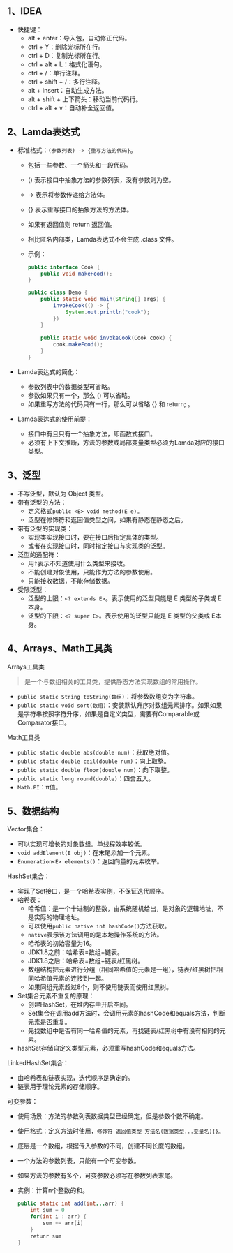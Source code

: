 ## 1、IDEA

- 快捷键：
  - alt + enter：导入包，自动修正代码。
  - ctrl + Y：删除光标所在行。
  - ctrl + D：复制光标所在行。
  - ctrl + alt + L：格式化语句。
  - ctrl + /：单行注释。
  - ctrl + shift + /：多行注释。
  - alt + insert：自动生成方法。
  - alt + shift + 上下箭头：移动当前代码行。
  - ctrl + alt + v：自动补全返回值。

## 2、Lamda表达式

- 标准格式：`(参数列表) -> {重写方法的代码}`。

  - 包括一些参数、一个箭头和一段代码。

  - () 表示接口中抽象方法的参数列表，没有参数则为空。

  - -> 表示将参数传递给方法体。

  - {} 表示重写接口的抽象方法的方法体。

  - 如果有返回值则 return 返回值。

  - 相比匿名内部类，Lamda表达式不会生成 .class 文件。

  - 示例：

    ```java
    public interface Cook {
        public void makeFood();
    }
    
    public class Demo {
        public static void main(String[] args) {
            invokeCook(() -> {
                System.out.println("cook");
            })
        }
        
        public static void invokeCook(Cook cook) {
            cook.makeFood();
        }
    }
    ```

- Lamda表达式的简化：

  - 参数列表中的数据类型可省略。
  - 参数如果只有一个，那么 () 可以省略。
  - 如果重写方法的代码只有一行，那么可以省略 {} 和 return; 。

- Lamda表达式的使用前提：

  - 接口中有且只有一个抽象方法，即函数式接口。
  - 必须有上下文推断，方法的参数或局部变量类型必须为Lamda对应的接口类型。

## 3、泛型

- 不写泛型，默认为 Object 类型。
- 带有泛型的方法：
  - 定义格式`public <E> void method(E e)`。
  - 泛型在修饰符和返回值类型之间，如果有静态在静态之后。
- 带有泛型的实现类：
  - 实现类实现接口时，要在接口后指定具体的类型。
  - 或者在实现接口时，同时指定接口与实现类的泛型。
- 泛型的通配符：
  - 用`?`表示不知道使用什么类型来接收。
  - 不能创建对象使用，只能作为方法的参数使用。
  - 只能接收数据，不能存储数据。
- 受限泛型：
  - 泛型的上限：`<? extends E>`。表示使用的泛型只能是 E 类型的子类或 E 本身。
  - 泛型的下限：`<? super E>`。表示使用的泛型只能是 E 类型的父类或 E本身。

## 4、Arrays、Math工具类

Arrays工具类

> 是一个与数组相关的工具类，提供静态方法实现数组的常用操作。

- `public static String toString(数组)`：将参数数组变为字符串。
- `public static void sort(数组)`：安装默认升序对数组元素排序。如果如果是字符串按照字符升序，如果是自定义类型，需要有Comparable或Comparator接口。

Math工具类

- `public static double abs(double num)`：获取绝对值。
- `public static double ceil(double num)`：向上取整。
- `public static double floor(double num)`：向下取整。
- `public static long round(double)`：四舍五入。
- `Math.PI`：π值。

## 5、数据结构

Vector集合：

- 可以实现可增长的对象数组。单线程效率较低。
- `void addElement(E obj)`：在末尾添加一个元素。
- `Enumeration<E> elements()`：返回向量的元素枚举。

HashSet集合：

- 实现了Set接口，是一个哈希表实例，不保证迭代顺序。
- 哈希表：
  - 哈希值：是一个十进制的整数，由系统随机给出，是对象的逻辑地址，不是实际的物理地址。
  - 可以使用`public native int hashCode()`方法获取。
  - `native`表示该方法调用的是本地操作系统的方法。
  - 哈希表的初始容量为16。
  - JDK1.8之前：哈希表=数组+链表。
  - JDK1.8之后：哈希表=数组+链表/红黑树。
  - 数组结构把元素进行分组（相同哈希值的元素是一组），链表/红黑树把相同哈希值元素的连接到一起。
  - 如果同组元素超过8个，则不使用链表而使用红黑树。
- Set集合元素不重复的原理：
  - 创建HashSet，在堆内存中开启空间。
  - Set集合在调用add方法时，会调用元素的hashCode和equals方法，判断元素是否重复。
  - 先找数组中是否有同一哈希值的元素，再找链表/红黑树中有没有相同的元素。
- hashSet存储自定义类型元素，必须重写hashCode和equals方法。

LinkedHashSet集合：

- 由哈希表和链表实现，迭代顺序是确定的。
- 链表用于理论元素的存储顺序。

可变参数：

- 使用场景：方法的参数列表数据类型已经确定，但是参数个数不确定。

- 使用格式：定义方法时使用，`修饰符 返回值类型 方法名(数据类型...变量名){}`。

- 底层是一个数组，根据传入参数的不同，创建不同长度的数组。

- 一个方法的参数列表，只能有一个可变参数。

- 如果方法的参数有多个，可变参数必须写在参数列表末尾。

- 实例：计算n个整数的和。

  ```java
  public static int add(int...arr) {
      int sum = 0
      for(int i : arr) {
          sum += arr[i]
      }
      retunr sum
  }
  ```

  



